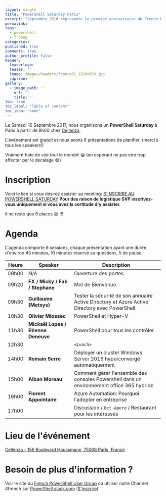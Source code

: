 ```yaml
---
layout: single
title: "PowerShell Saturday Paris"
excerpt: "Septembre 2016 represente le premier anniversaire du French PowerShell User group. Pour cette occasion nour organisons un evenement le Samedi 16 Septembre 2017 a Paris"
permalink:
tags: 
  - powershell
  - frpsug
categories:
published: true
comments: true
author_profile: false
header:
  teaserlogo:
  teaser: ''
  image: images/headers/france01_1920x500.jpg
  caption: ''
gallery:
  - image_path: ''
    url: ''
    title: ''
toc: true
toc_label: "Table of content"
toc_icon: "code"
---
```


Le Samedi 16 Septembre 2017, nous organisons un **PowerShell Saturday** à Paris à partir de 9h00 chez [Cellenza](https://www.google.fr/maps/place/156+Boulevard+Haussmann,+75008+Paris/@48.8755622,2.3088236,17z/data=!3m1!4b1!4m5!3m4!1s0x47e66fc7c0eb09d3:0x9b3b3b5b3007b596!8m2!3d48.8755587!4d2.3110176).

L'événement est gratuit et nous avons 6 présentations de planifier. (merci à tous les speakers!)

Vraiment hate de voir tout le monde! 😀 (en esperant ne pas etre trop affecter par le decalage 😪)

# Inscription

Voici le lien si vous désirez assister au meeting: [S'INSCRIRE AU POWERSHELL SATURDAY](https://www.meetup.com/fr-FR/FrenchPSUG/events/239169341/)
**Pour des raison de logistique SVP inscrivez-vous uniquement si vous avez la certitude d'y assister.**

Il ne reste que 6 places 😄 !!!

# Agenda
L'agenda comporte 6 sessions, chaque présentation ayant une durée d'environ 45 minutes, 10 minutes réservé au questions, 5 de pause.

Heure | Speaker | Description
--- | --- | ---
09h00 | N/A | Ouverture des portes
09h20 | **FX / Micky / Fab / Stephane** | Mot de Bienvenue
09h30 | **Guillaume (Metsys)** | Tester la sécurité de son annuaire Active Directory et Azure Active Directory avec PowerShell
10h30 | **Olivier Miossec** | PowerShell et Hyper-V
11h30 | **Mickaël Lopes / Etienne Deneuve** | PowerShell pour tous les contrôler
12h30 |  | `<Lunch>`
14h00 | **Romain Serre** | Déployer un cluster Windows Server 2016 hyperconvergé automatiquement
15h00 | **Alban Moreau** | Comment gérer l'ensemble des consoles Powershell dans un environnement office 365 hybride
16h00 | **Florent Appointaire** | Azure Automation: Pourquoi l'adopter en entreprise
17h00 |  | Discussion / `Get-Apero` / Restaurant pour les intéréssés

# Lieu de l'événement

[Cellenza - 156 Boulevard Haussmann, 75008 Paris, France](https://www.google.fr/maps/place/156+Boulevard+Haussmann,+75008+Paris/@48.8755622,2.3088236,17z/data=!3m1!4b1!4m5!3m4!1s0x47e66fc7c0eb09d3:0x9b3b3b5b3007b596!8m2!3d48.8755587!4d2.3110176)


# Besoin de plus d'information ?

Voir le site du [French PowerShell User Group](https://frpsug.github.io/) ou utiliser notre Channel #french sur <a href="https://powershell.slack.com/Slack">PowerShell.slack.com</a>  (<a href="http://slack.poshcode.org/">S'inscrire</a>).